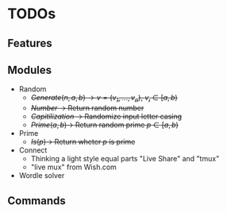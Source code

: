 # TODOs

## Features


## Modules
- Random
    - ~~*Generate*$(n,a,b) \rightarrow v = (v_1,...,v_n),~ v_i \in [a,b)$~~
    - ~~*Number* $\rightarrow$ Return random number~~
    - ~~*Capitilization* $\rightarrow$ Randomize input letter casing~~
    - ~~*Prime*$(a,b) \rightarrow$ Return random prime $p \in [a,b)$~~
- Prime
    - ~~*Is*$(p) \rightarrow$ Return wheter $p$ is prime~~
- Connect
    - Thinking a light style equal parts "Live Share" and "tmux"
    - "live mux" from Wish.com
- Wordle solver

## Commands

